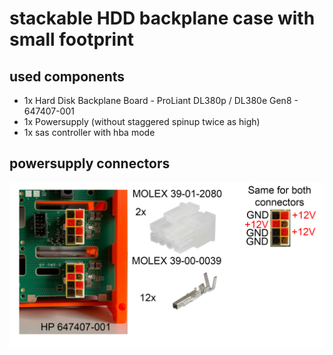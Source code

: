 # stackable HDD backplane case with small footprint

## used components
- 1x Hard Disk Backplane Board - ProLiant DL380p / DL380e Gen8 - 647407-001
- 1x Powersupply (without staggered spinup twice as high)
- 1x sas controller with hba mode

## powersupply connectors
![Info for powersupply](/assets/images/powersupply.png)
